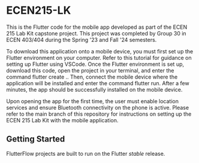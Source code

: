 # ECEN215-LK

This is the Flutter code for the mobile app developed as part of the ECEN 215 Lab Kit capstone project. This project was completed by Group 30 in ECEN 403/404 during the Spring '23 and Fall '24 semesters.

To download this application onto a mobile device, you must first set up the Flutter environment on your computer. Refer to this tutorial for guidance on setting up Flutter using VSCode. Once the Flutter environment is set up, download this code, open the project in your terminal, and enter the command flutter create .. Then, connect the mobile device where the application will be installed and enter the command flutter run. After a few minutes, the app should be successfully installed on the mobile device.

Upon opening the app for the first time, the user must enable location services and ensure Bluetooth connectivity on the phone is active. Please refer to the main branch of this repository for instructions on setting up the ECEN 215 Lab Kit with the mobile application.

## Getting Started

FlutterFlow projects are built to run on the Flutter _stable_ release.
